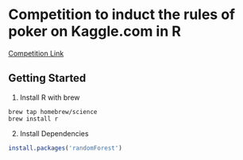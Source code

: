 # Competition to induct the rules of poker on Kaggle.com in R
[Competition Link](http://www.kaggle.com/c/poker-rule-induction)

## Getting Started
1. Install R with brew

```shell
brew tap homebrew/science
brew install r
```

2. Install Dependencies

```R
install.packages('randomForest')
```

